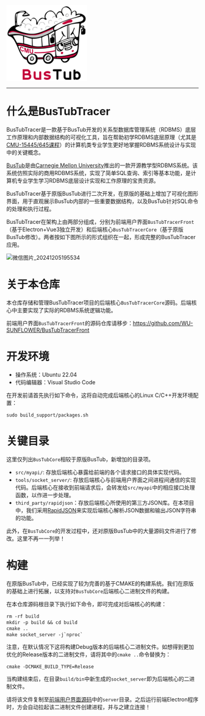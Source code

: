 <img src="https://raw.githubusercontent.com/cmu-db/bustub/master/logo/bustub-whiteborder.svg" alt="BusTub Logo" height="200">

-----------------

# 什么是BusTubTracer

BusTubTracer是一款基于BusTub开发的关系型数据库管理系统（RDBMS）底层工作原理和内部数据结构的可视化工具，旨在帮助初学RDBMS底层原理（尤其是[CMU-15445/645课程](https://15445.courses.cs.cmu.edu/)）的计算机类专业学生更好地掌握RDBMS系统设计与实现中的关键概念。

[BusTub](https://github.com/cmu-db/bustub)是由[Carnegie Mellon University](https://www.cs.cmu.edu/)推出的一款开源教学型RDBMS系统。该系统仿照实际的商用RDBMS系统，实现了简单SQL查询、索引等基本功能，是计算机专业学生学习RDBMS底层设计实现和工作原理的宝贵资源。

BusTubTracer基于原版BusTub进行二次开发，在原版的基础上增加了可视化图形界面，用于直观展示BusTub内部的一些重要数据结构，以及BusTub针对SQL命令的处理和执行过程。

BusTubTracer在架构上由两部分组成，分别为前端用户界面`BusTubTracerFront`（基于Electron+Vue3独立开发）和后端核心`BusTubTracerCore`（基于原版BusTub修改）。两者按如下图所示的形式组织在一起，形成完整的BusTubTracer应用。

<img width="917" alt="微信图片_20241205195534" src="https://github.com/user-attachments/assets/bb742330-80ab-4100-a3ec-b9805f145acb">


# 关于本仓库

本仓库存储和管理BusTubTracer项目的后端核心`BusTubTracerCore`源码。后端核心中主要实现了实际的RDBMS系统逻辑功能。

前端用户界面`BusTubTracerFront`的源码仓库请移步：https://github.com/WU-SUNFLOWER/BusTubTracerFront

# 开发环境

- 操作系统：Ubuntu 22.04
- 代码编辑器：Visual Studio Code

在开发前请首先执行如下命令，这将自动完成后端核心的Linux C/C++开发环境配置：

```shell
sudo build_support/packages.sh
```

# 关键目录

这里仅列出`BusTubCore`相较于原版BusTub，新增加的目录项。

- `src/myapi/`: 存放后端核心暴露给前端的各个请求接口的具体实现代码。
- `tools/socket_server/`: 存放后端核心与前端用户界面之间进程间通信的实现代码。后端核心在接收到前端请求后，会转发给`src/myapi`中的相应接口处理函数，以作进一步处理。
- `third_party/rapidjson`：存放后端核心所使用的第三方JSON库。在本项目中，我们采用[RapidJSON](https://github.com/Tencent/rapidjson)来实现后端核心解析JSON数据和输出JSON字符串的功能。

此外，在`BusTubCore`的开发过程中，还对原版BusTub中的大量源码文件进行了修改。这里不再一一列举！

# 构建

在原版BusTub中，已经实现了较为完善的基于CMAKE的构建系统。我们在原版的基础上进行拓展，以支持对`BusTubCore`后端核心二进制文件的构建。

在本仓库源码根目录下执行如下命令，即可完成对后端核心的构建：

```shell
rm -rf build
mkdir -p build && cd build
cmake ..
make socket_server -j`nproc`
```

注意，在默认情况下这将构建Debug版本的后端核心二进制文件。如想得到更加优化的Release版本的二进制文件，请将其中的`cmake ..`命令替换为：
```shell
cmake -DCMAKE_BUILD_TYPE=Release
```

当构建结束后，在目录`build/bin`中新生成的`socket_server`即为后端核心的二进制文件。

请将该文件复制至[前端用户界面源码](https://github.com/WU-SUNFLOWER/BusTubTracerFront)中的`server`目录。之后运行前端Electron程序时，方会自动拉起该二进制文件创建进程，并与之建立连接！
